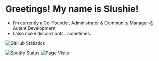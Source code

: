 # Greetings! My name is Slushie!

- I’m currently a Co-Founder, Administrator & Community Manager @ Autent Development
- I also make discord bots.. sometimes..


![GitHub Statistics](https://github-readme-stats.vercel.app/api?username=uhio&theme=algolia)


![Spotify Status](https://img.shields.io/endpoint?url=https://dev.discordprofiles.me/api/badge/spotify/673477059904929802)
![Page Visits](https://komarev.com/ghpvc/?username=uhio&color=orange)
